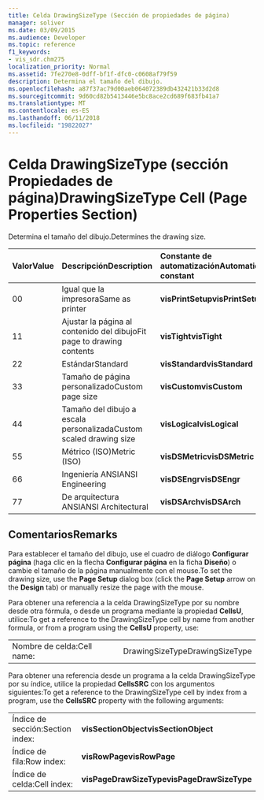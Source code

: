 ```yaml
---
title: Celda DrawingSizeType (Sección de propiedades de página)
manager: soliver
ms.date: 03/09/2015
ms.audience: Developer
ms.topic: reference
f1_keywords:
- vis_sdr.chm275
localization_priority: Normal
ms.assetid: 7fe270e8-0dff-bf1f-dfc0-c0608af79f59
description: Determina el tamaño del dibujo.
ms.openlocfilehash: a87f37ac79d00aeb064072389db432421b33d2d8
ms.sourcegitcommit: 9d60cd82b5413446e5bc8ace2cd689f683fb41a7
ms.translationtype: MT
ms.contentlocale: es-ES
ms.lasthandoff: 06/11/2018
ms.locfileid: "19822027"
---
```

# <a name="drawingsizetype-cell-page-properties-section"></a><span data-ttu-id="83aed-103">Celda DrawingSizeType (sección Propiedades de página)</span><span class="sxs-lookup"><span data-stu-id="83aed-103">DrawingSizeType Cell (Page Properties Section)</span></span>

<span data-ttu-id="83aed-104">Determina el tamaño del dibujo.</span><span class="sxs-lookup"><span data-stu-id="83aed-104">Determines the drawing size.</span></span>
  
|<span data-ttu-id="83aed-105">**Valor**</span><span class="sxs-lookup"><span data-stu-id="83aed-105">**Value**</span></span>|<span data-ttu-id="83aed-106">**Descripción**</span><span class="sxs-lookup"><span data-stu-id="83aed-106">**Description**</span></span>|<span data-ttu-id="83aed-107">**Constante de automatización**</span><span class="sxs-lookup"><span data-stu-id="83aed-107">**Automation constant**</span></span>|
|:-----|:-----|:-----|
|<span data-ttu-id="83aed-108">0</span><span class="sxs-lookup"><span data-stu-id="83aed-108">0</span></span>  <br/> |<span data-ttu-id="83aed-109">Igual que la impresora</span><span class="sxs-lookup"><span data-stu-id="83aed-109">Same as printer</span></span>  <br/> |<span data-ttu-id="83aed-110">**visPrintSetup**</span><span class="sxs-lookup"><span data-stu-id="83aed-110">**visPrintSetup**</span></span> <br/> |
|<span data-ttu-id="83aed-111">1</span><span class="sxs-lookup"><span data-stu-id="83aed-111">1</span></span>  <br/> |<span data-ttu-id="83aed-112">Ajustar la página al contenido del dibujo</span><span class="sxs-lookup"><span data-stu-id="83aed-112">Fit page to drawing contents</span></span>  <br/> |<span data-ttu-id="83aed-113">**visTight**</span><span class="sxs-lookup"><span data-stu-id="83aed-113">**visTight**</span></span> <br/> |
|<span data-ttu-id="83aed-114">2</span><span class="sxs-lookup"><span data-stu-id="83aed-114">2</span></span>  <br/> |<span data-ttu-id="83aed-115">Estándar</span><span class="sxs-lookup"><span data-stu-id="83aed-115">Standard</span></span>  <br/> |<span data-ttu-id="83aed-116">**visStandard**</span><span class="sxs-lookup"><span data-stu-id="83aed-116">**visStandard**</span></span> <br/> |
|<span data-ttu-id="83aed-117">3</span><span class="sxs-lookup"><span data-stu-id="83aed-117">3</span></span>  <br/> |<span data-ttu-id="83aed-118">Tamaño de página personalizado</span><span class="sxs-lookup"><span data-stu-id="83aed-118">Custom page size</span></span>  <br/> |<span data-ttu-id="83aed-119">**visCustom**</span><span class="sxs-lookup"><span data-stu-id="83aed-119">**visCustom**</span></span> <br/> |
|<span data-ttu-id="83aed-120">4</span><span class="sxs-lookup"><span data-stu-id="83aed-120">4</span></span>  <br/> |<span data-ttu-id="83aed-121">Tamaño del dibujo a escala personalizada</span><span class="sxs-lookup"><span data-stu-id="83aed-121">Custom scaled drawing size</span></span>  <br/> |<span data-ttu-id="83aed-122">**visLogical**</span><span class="sxs-lookup"><span data-stu-id="83aed-122">**visLogical**</span></span> <br/> |
|<span data-ttu-id="83aed-123">5</span><span class="sxs-lookup"><span data-stu-id="83aed-123">5</span></span>  <br/> |<span data-ttu-id="83aed-124">Métrico (ISO)</span><span class="sxs-lookup"><span data-stu-id="83aed-124">Metric (ISO)</span></span>  <br/> |<span data-ttu-id="83aed-125">**visDSMetric**</span><span class="sxs-lookup"><span data-stu-id="83aed-125">**visDSMetric**</span></span> <br/> |
|<span data-ttu-id="83aed-126">6</span><span class="sxs-lookup"><span data-stu-id="83aed-126">6</span></span>  <br/> |<span data-ttu-id="83aed-127">Ingeniería ANSI</span><span class="sxs-lookup"><span data-stu-id="83aed-127">ANSI Engineering</span></span>  <br/> |<span data-ttu-id="83aed-128">**visDSEngr**</span><span class="sxs-lookup"><span data-stu-id="83aed-128">**visDSEngr**</span></span> <br/> |
|<span data-ttu-id="83aed-129">7</span><span class="sxs-lookup"><span data-stu-id="83aed-129">7</span></span>  <br/> |<span data-ttu-id="83aed-130">De arquitectura ANSI</span><span class="sxs-lookup"><span data-stu-id="83aed-130">ANSI Architectural</span></span>  <br/> |<span data-ttu-id="83aed-131">**visDSArch**</span><span class="sxs-lookup"><span data-stu-id="83aed-131">**visDSArch**</span></span> <br/> |
   
## <a name="remarks"></a><span data-ttu-id="83aed-132">Comentarios</span><span class="sxs-lookup"><span data-stu-id="83aed-132">Remarks</span></span>

<span data-ttu-id="83aed-133">Para establecer el tamaño del dibujo, use el cuadro de diálogo **Configurar página** (haga clic en la flecha **Configurar página** en la ficha **Diseño**) o cambie el tamaño de la página manualmente con el mouse.</span><span class="sxs-lookup"><span data-stu-id="83aed-133">To set the drawing size, use the **Page Setup** dialog box (click the **Page Setup** arrow on the **Design** tab) or manually resize the page with the mouse.</span></span> 
  
<span data-ttu-id="83aed-134">Para obtener una referencia a la celda DrawingSizeType por su nombre desde otra fórmula, o desde un programa mediante la propiedad **CellsU**, utilice:</span><span class="sxs-lookup"><span data-stu-id="83aed-134">To get a reference to the DrawingSizeType cell by name from another formula, or from a program using the **CellsU** property, use:</span></span> 
  
|||
|:-----|:-----|
|<span data-ttu-id="83aed-135">Nombre de celda:</span><span class="sxs-lookup"><span data-stu-id="83aed-135">Cell name:</span></span>  <br/> |<span data-ttu-id="83aed-136">DrawingSizeType</span><span class="sxs-lookup"><span data-stu-id="83aed-136">DrawingSizeType</span></span>  <br/> |
   
<span data-ttu-id="83aed-137">Para obtener una referencia desde un programa a la celda DrawingSizeType por su índice, utilice la propiedad **CellsSRC** con los argumentos siguientes:</span><span class="sxs-lookup"><span data-stu-id="83aed-137">To get a reference to the DrawingSizeType cell by index from a program, use the **CellsSRC** property with the following arguments:</span></span> 
  
|||
|:-----|:-----|
|<span data-ttu-id="83aed-138">Índice de sección:</span><span class="sxs-lookup"><span data-stu-id="83aed-138">Section index:</span></span>  <br/> |<span data-ttu-id="83aed-139">**visSectionObject**</span><span class="sxs-lookup"><span data-stu-id="83aed-139">**visSectionObject**</span></span> <br/> |
|<span data-ttu-id="83aed-140">Índice de fila:</span><span class="sxs-lookup"><span data-stu-id="83aed-140">Row index:</span></span>  <br/> |<span data-ttu-id="83aed-141">**visRowPage**</span><span class="sxs-lookup"><span data-stu-id="83aed-141">**visRowPage**</span></span> <br/> |
|<span data-ttu-id="83aed-142">Índice de celda:</span><span class="sxs-lookup"><span data-stu-id="83aed-142">Cell index:</span></span>  <br/> |<span data-ttu-id="83aed-143">**visPageDrawSizeType**</span><span class="sxs-lookup"><span data-stu-id="83aed-143">**visPageDrawSizeType**</span></span> <br/> |
   

